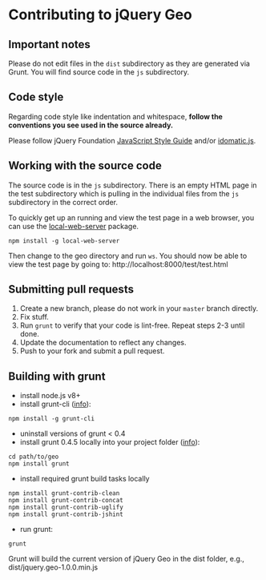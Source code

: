 # Contributing to jQuery Geo

## Important notes

Please do not edit files in the `dist` subdirectory as they are generated via Grunt. You will find source code in the `js` subdirectory.

## Code style

Regarding code style like indentation and whitespace, **follow the conventions you see used in the source already.**

Please follow jQuery Foundation [JavaScript Style Guide](http://contribute.jquery.org/style-guide/js/) and/or [idomatic.js](https://github.com/rwldrn/idiomatic.js/).

## Working with the source code

The source code is in the `js` subdirectory. There is an empty HTML page in the test subdirectory which is pulling in the individual files from the `js` subdirectory in the correct order.

To quickly get up an running and view the test page in a web browser, you can use the [local-web-server](https://www.npmjs.com/package/local-web-server) package.

```
npm install -g local-web-server
```

Then change to the geo directory and run `ws`. You should now be able to view the test page by going to: http://localhost:8000/test/test.html

## Submitting pull requests

1. Create a new branch, please do not work in your `master` branch directly.
1. Fix stuff.
1. Run `grunt` to verify that your code is lint-free. Repeat steps 2-3 until done.
1. Update the documentation to reflect any changes.
1. Push to your fork and submit a pull request.

## Building with grunt

* install node.js v8+
* install grunt-cli ([info](http://gruntjs.com/getting-started#installing-the-cli)):

```
npm install -g grunt-cli
```

* uninstall versions of grunt < 0.4
* install grunt 0.4.5 locally into your project folder ([info](http://gruntjs.com/getting-started#working-with-an-existing-grunt-project)):

```
cd path/to/geo
npm install grunt
```

* install required grunt build tasks locally

```
npm install grunt-contrib-clean
npm install grunt-contrib-concat
npm install grunt-contrib-uglify
npm install grunt-contrib-jshint
```

* run grunt:

```
grunt
```

Grunt will build the current version of jQuery Geo in the dist folder, e.g., dist/jquery.geo-1.0.0.min.js

